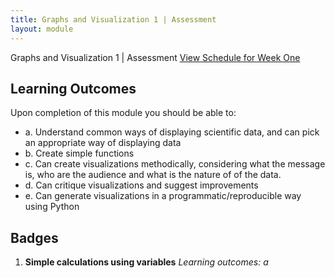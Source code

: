 ```yaml
---
title: Graphs and Visualization 1 | Assessment
layout: module
---
```



Graphs and Visualization 1 | Assessment
[View Schedule for Week One](index.html)


## Learning Outcomes

Upon completion of this module you should be able to:

- a. Understand common ways of displaying scientific data, and can pick an appropriate way of displaying data
- b. Create simple functions 
- c. Can create visualizations methodically, considering what the message is, who are the audience and what is the nature of of the data.
- d. Can critique visualizations and suggest improvements 
- e. Can generate visualizations in a programmatic/reproducible way using Python  



## Badges

1. **Simple calculations using variables**
_Learning outcomes: a_



